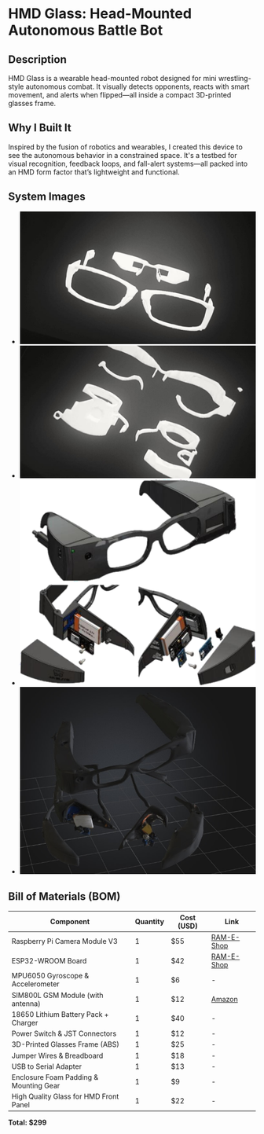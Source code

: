 # HMD Glass: Head-Mounted Autonomous Battle Bot

## Description
HMD Glass is a wearable head-mounted robot designed for mini wrestling-style autonomous combat. It visually detects opponents, reacts with smart movement, and alerts when flipped—all inside a compact 3D-printed glasses frame.

## Why I Built It
Inspired by the fusion of robotics and wearables, I created this device to see the autonomous behavior in a constrained space. It's a testbed for visual recognition, feedback loops, and fall-alert systems—all packed into an HMD form factor that’s lightweight and functional.


## System Images
- ![alt text](pp.jpg)   
- ![alt text](piii.jpg)
- ![alt text](picc.png)
- ![alt text](boo.jpg)
## Bill of Materials (BOM)

| Component                                | Quantity | Cost (USD) | Link                                                                                     |
|-----------------------------------------|----------|------------|------------------------------------------------------------------------------------------|
| Raspberry Pi Camera Module V3           | 1        | $55        | [RAM-E-Shop](https://www.ram-e-shop.com/ar/shop/rpi-v3-camera-raspberry-pi-camera-module-v3-official-12-mp-and-autofocus-imx708-official-8737) |
| ESP32-WROOM Board                       | 1        | $42        | [RAM-E-Shop](https://www.ram-e-shop.com/ar/shop/raspberry-pi-zero-2w-raspberry-pi-zero-2-w-9256) |
| MPU6050 Gyroscope & Accelerometer       | 1        | $6         | -                                                                                        |
| SIM800L GSM Module (with antenna)       | 1        | $12        | [Amazon](https://www.amazon.com/SIM800L-Wireless-Extension-Antenna-Replacement/dp/B09BMQ3JDV) |
| 18650 Lithium Battery Pack + Charger    | 1        | $40        | -                                                                                        |
| Power Switch & JST Connectors           | 1        | $12        | -                                                                                        |
| 3D-Printed Glasses Frame (ABS)          | 1        | $25        | -                                                                                        |
| Jumper Wires & Breadboard               | 1        | $18        | -                                                                                        |
| USB to Serial Adapter                   | 1        | $13        | -                                                                                        |
| Enclosure Foam Padding & Mounting Gear  | 1        | $9         | -                                                                                        |
| High Quality Glass for HMD Front Panel  | 1        | $22        | -                                                                                        |

**Total: $299**
